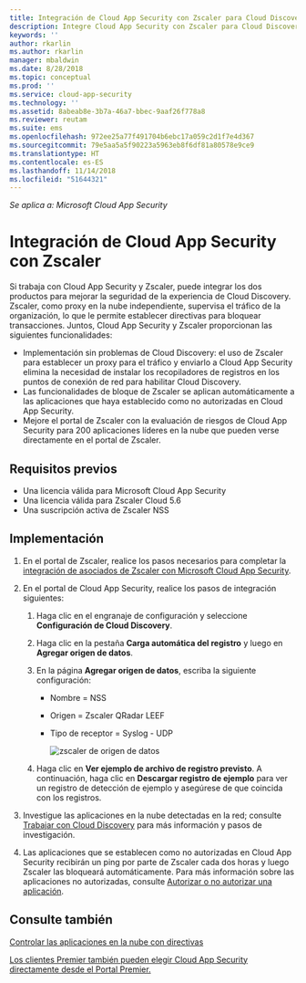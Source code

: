```yaml
---
title: Integración de Cloud App Security con Zscaler para Cloud Discovery sin problemas y bloqueo automatizado de aplicaciones autorizadas | Microsoft Docs
description: Integre Cloud App Security con Zscaler para Cloud Discovery en la nube y bloqueo automatizado de aplicaciones autorizadas.
keywords: ''
author: rkarlin
ms.author: rkarlin
manager: mbaldwin
ms.date: 8/28/2018
ms.topic: conceptual
ms.prod: ''
ms.service: cloud-app-security
ms.technology: ''
ms.assetid: 8abeab8e-3b7a-46a7-bbec-9aaf26f778a8
ms.reviewer: reutam
ms.suite: ems
ms.openlocfilehash: 972ee25a77f491704b6ebc17a059c2d1f7e4d367
ms.sourcegitcommit: 79e5aa5a5f90223a5963eb8f6df81a80578e9ce9
ms.translationtype: HT
ms.contentlocale: es-ES
ms.lasthandoff: 11/14/2018
ms.locfileid: "51644321"
---
```

*Se aplica a: Microsoft Cloud App Security*

# <a name="integrate-cloud-app-security-with-zscaler"></a>Integración de Cloud App Security con Zscaler

Si trabaja con Cloud App Security y Zscaler, puede integrar los dos productos para mejorar la seguridad de la experiencia de Cloud Discovery. Zscaler, como proxy en la nube independiente, supervisa el tráfico de la organización, lo que le permite establecer directivas para bloquear transacciones. Juntos, Cloud App Security y Zscaler proporcionan las siguientes funcionalidades:

- Implementación sin problemas de Cloud Discovery: el uso de Zscaler para establecer un proxy para el tráfico y enviarlo a Cloud App Security elimina la necesidad de instalar los recopiladores de registros en los puntos de conexión de red para habilitar Cloud Discovery.
- Las funcionalidades de bloque de Zscaler se aplican automáticamente a las aplicaciones que haya establecido como no autorizadas en Cloud App Security.
- Mejore el portal de Zscaler con la evaluación de riesgos de Cloud App Security para 200 aplicaciones líderes en la nube que pueden verse directamente en el portal de Zscaler.
    

## <a name="prerequisites"></a>Requisitos previos

- Una licencia válida para Microsoft Cloud App Security
- Una licencia válida para Zscaler Cloud 5.6
- Una suscripción activa de Zscaler NSS 

## <a name="deployment"></a>Implementación

1. En el portal de Zscaler, realice los pasos necesarios para completar la [integración de asociados de Zscaler con Microsoft Cloud App Security](https://help.zscaler.com/zia/configuring-mcas-integration).
2. En el portal de Cloud App Security, realice los pasos de integración siguientes:
    1. Haga clic en el engranaje de configuración y seleccione **Configuración de Cloud Discovery**. 
    2. Haga clic en la pestaña **Carga automática del registro** y luego en **Agregar origen de datos**.
    3. En la página **Agregar origen de datos**, escriba la siguiente configuración:
        - Nombre = NSS
        - Origen = Zscaler QRadar LEEF
        - Tipo de receptor = Syslog - UDP

          ![zscaler de origen de datos](./media/data-source-zscaler.png)

    4. Haga clic en **Ver ejemplo de archivo de registro previsto**. A continuación, haga clic en **Descargar registro de ejemplo** para ver un registro de detección de ejemplo y asegúrese de que coincida con los registros.<br>
    
3. Investigue las aplicaciones en la nube detectadas en la red; consulte [Trabajar con Cloud Discovery](working-with-cloud-discovery-data.md) para más información y pasos de investigación.
 
4. Las aplicaciones que se establecen como no autorizadas en Cloud App Security recibirán un ping por parte de Zscaler cada dos horas y luego Zscaler las bloqueará automáticamente. Para más información sobre las aplicaciones no autorizadas, consulte [Autorizar o no autorizar una aplicación](governance-discovery.md#BKMK_SanctionApp).
    
    
    
    
    

 
## <a name="see-also"></a>Consulte también  
[Controlar las aplicaciones en la nube con directivas](control-cloud-apps-with-policies.md)   

[Los clientes Premier también pueden elegir Cloud App Security directamente desde el Portal Premier.](https://premier.microsoft.com/)  
  
  